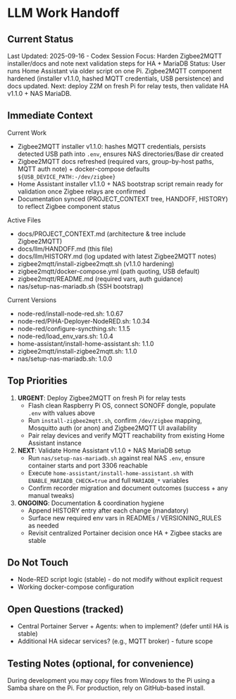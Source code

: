 # LLM Work Handoff

## Current Status

Last Updated: 2025-09-16 - Codex
Session Focus: Harden Zigbee2MQTT installer/docs and note next validation steps for HA + MariaDB
Status: User runs Home Assistant via older script on one Pi. Zigbee2MQTT component hardened (installer v1.1.0, hashed MQTT credentials, USB persistence) and docs updated. Next: deploy Z2M on fresh Pi for relay tests, then validate HA v1.1.0 + NAS MariaDB.

## Immediate Context

Current Work
- Zigbee2MQTT installer v1.1.0: hashes MQTT credentials, persists detected USB path into `.env`, ensures NAS directories/Base dir created
- Zigbee2MQTT docs refreshed (required vars, group-by-host paths, MQTT auth note) + docker-compose defaults `${USB_DEVICE_PATH:-/dev/zigbee}`
- Home Assistant installer v1.1.0 + NAS bootstrap script remain ready for validation once Zigbee relays are confirmed
- Documentation synced (PROJECT_CONTEXT tree, HANDOFF, HISTORY) to reflect Zigbee component status

Active Files
- docs/PROJECT_CONTEXT.md (architecture & tree include Zigbee2MQTT)
- docs/llm/HANDOFF.md (this file)
- docs/llm/HISTORY.md (log updated with latest Zigbee2MQTT notes)
- zigbee2mqtt/install-zigbee2mqtt.sh (v1.1.0 hardening)
- zigbee2mqtt/docker-compose.yml (path quoting, USB default)
- zigbee2mqtt/README.md (required vars, auth guidance)
- nas/setup-nas-mariadb.sh (SSH bootstrap)

Current Versions
- node-red/install-node-red.sh: 1.0.67
- node-red/PiHA-Deployer-NodeRED.sh: 1.0.34
- node-red/configure-syncthing.sh: 1.1.5
- node-red/load_env_vars.sh: 1.0.4
- home-assistant/install-home-assistant.sh: 1.1.0
- zigbee2mqtt/install-zigbee2mqtt.sh: 1.1.0
- nas/setup-nas-mariadb.sh: 1.0.0

## Top Priorities

1) **URGENT**: Deploy Zigbee2MQTT on fresh Pi for relay tests
   - Flash clean Raspberry Pi OS, connect SONOFF dongle, populate `.env` with values above
   - Run `install-zigbee2mqtt.sh`, confirm `/dev/zigbee` mapping, Mosquitto auth (or anon) and Zigbee2MQTT UI availability
   - Pair relay devices and verify MQTT reachability from existing Home Assistant instance
2) **NEXT**: Validate Home Assistant v1.1.0 + NAS MariaDB setup
   - Run `nas/setup-nas-mariadb.sh` against real NAS `.env`, ensure container starts and port 3306 reachable
   - Execute `home-assistant/install-home-assistant.sh` with `ENABLE_MARIADB_CHECK=true` and full `MARIADB_*` variables
   - Confirm recorder migration and document outcomes (success + any manual tweaks)
3) **ONGOING**: Documentation & coordination hygiene
   - Append HISTORY entry after each change (mandatory)
   - Surface new required env vars in READMEs / VERSIONING_RULES as needed
   - Revisit centralized Portainer decision once HA + Zigbee stacks are stable

## Do Not Touch

- Node-RED script logic (stable) - do not modify without explicit request
- Working docker-compose configuration

## Open Questions (tracked)

- Central Portainer Server + Agents: when to implement? (defer until HA is stable)
- Additional HA sidecar services? (e.g., MQTT broker) - future scope

## Testing Notes (optional, for convenience)

During development you may copy files from Windows to the Pi using a Samba share on the Pi. For production, rely on GitHub-based install.



